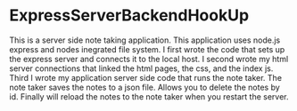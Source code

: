 # ExpressServerBackendHookUp
This is a server side note taking application. This application uses node.js express and nodes inegrated file system. I first wrote the code that sets up the express server and connects it to the local host. I second wrote my html server connections that linked the html pages, the css, and the index js. Third I wrote my application server side code that runs the note taker. The note taker saves the notes to a json file. Allows you to delete the notes by id. Finally will reload the notes to the note taker when you restart the server.